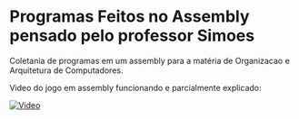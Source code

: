# Programas Feitos no Assembly pensado pelo professor Simoes

Coletania de programas em um assembly para a matéria de Organizacao e Arquitetura de Computadores.

Video do jogo em assembly funcionando e parcialmente explicado:

[![Video](https://img.youtube.com/vi/Qp5bq9GmyXk/hqdefault.jpg)](https://www.youtube.com/watch?v=Qp5bq9GmyXk)
